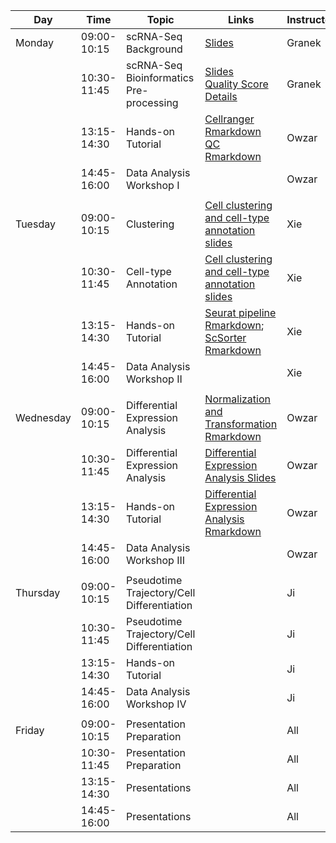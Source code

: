 | Day       |        Time | Topic                                      | Links                                                                                                       | Instructor |
|-----------|-------------|--------------------------------------------|-------------------------------------------------------------------------------------------------------------|------------|
| Monday    | 09:00-10:15 | scRNA-Seq Background                       | [Slides](biology/scrna_background_day6_s1.pdf)                                                              | Granek     |
|           | 10:30-11:45 | scRNA-Seq Bioinformatics Pre-processing    | [Slides](biology/scrna_bioinformatics_day6_s2.pdf) <br>  [Quality Score Details](biology/quality_scores.md) | Granek     |
|           | 13:15-14:30 | Hands-on Tutorial                          | [Cellranger Rmarkdown](bioinformatics/1_cellranger-demo.Rmd) <br> [QC Rmarkdown](bioinformatics/2_qc.md)    | Owzar      |
|           | 14:45-16:00 | Data Analysis Workshop I                   |                                                                                                             | Owzar      |
|           |             |                                            |                                                                                                             |            |
| Tuesday   | 09:00-10:15 | Clustering | [Cell clustering and cell-type annotation slides](statistics/SC_cluster_anno.pdf) | Xie  |
|           | 10:30-11:45 | Cell-type Annotation | [Cell clustering and cell-type annotation slides](statistics/SC_cluster_anno.pdf) | Xie |
|           | 13:15-14:30 | Hands-on Tutorial|   [Seurat pipeline Rmarkdown](bioinformatics/4_clustering_annotation.Rmd); [ScSorter Rmarkdown](bioinformatics/scSorter-demo.Rmd)| Xie |
|           | 14:45-16:00 | Data Analysis Workshop II                  |                                                                                                             | Xie        |
|           |             |                                            |                                                                                                             |            |
| Wednesday | 09:00-10:15 | Differential Expression Analysis           | [Normalization and Transformation Rmarkdown](bioinformatics/3_load_transformCounts.md)                      | Owzar      |
|           | 10:30-11:45 | Differential Expression Analysis           | [Differential Expression Analysis Slides](statistics/statistics-DA.pdf)                                     | Owzar      |
|           | 13:15-14:30 | Hands-on Tutorial                          | [Differential Expression Analysis Rmarkdown](bioinformatics/5_de.md)                                        | Owzar      |
|           | 14:45-16:00 | Data Analysis Workshop III                 |                                                                                                             | Owzar      |
|           |             |                                            |                                                                                                             |            |
| Thursday  | 09:00-10:15 | Pseudotime Trajectory/Cell Differentiation |                                                                                                             | Ji         |
|           | 10:30-11:45 | Pseudotime Trajectory/Cell Differentiation |                                                                                                             | Ji         |
|           | 13:15-14:30 | Hands-on Tutorial                          |                                                                                                             | Ji         |
|           | 14:45-16:00 | Data Analysis Workshop IV                  |                                                                                                             | Ji         |
|           |             |                                            |                                                                                                             |            |
| Friday    | 09:00-10:15 | Presentation Preparation                   |                                                                                                             | All        |
|           | 10:30-11:45 | Presentation Preparation                   |                                                                                                             | All        |
|           | 13:15-14:30 | Presentations                              |                                                                                                             | All        |
|           | 14:45-16:00 | Presentations                              |                                                                                                             | All        |
